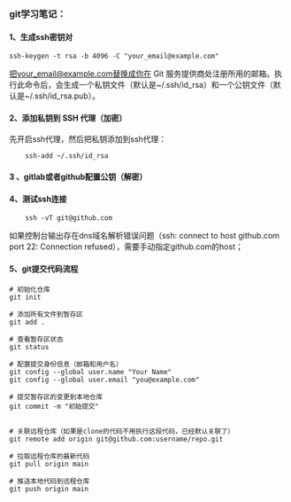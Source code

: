 ### git学习笔记：

#### 1、生成ssh密钥对
    ssh-keygen -t rsa -b 4096 -C "your_email@example.com"
把your_email@example.com替换成你在 Git 服务提供商处注册所用的邮箱。执行此命令后，会生成一个私钥文件（默认是~/.ssh/id_rsa）和一个公钥文件（默认是~/.ssh/id_rsa.pub）。

#### 2、添加私钥到 SSH 代理（加密）
先开启ssh代理，然后把私钥添加到ssh代理：

        ssh-add ~/.ssh/id_rsa

#### 3 、gitlab或者github配置公钥（解密）

#### 4、测试ssh连接
        ssh -vT git@github.com
如果控制台输出存在dns域名解析错误问题（ssh: connect to host github.com port 22: Connection refused），需要手动指定github.com的host；

#### 5、git提交代码流程
    # 初始化仓库
    git init
    
    # 添加所有文件到暂存区
    git add .
    
    # 查看暂存区状态
    git status
    
    # 配置提交身份信息（邮箱和用户名）
    git config --global user.name "Your Name"
    git config --global user.email "you@example.com"

    # 提交暂存区的变更到本地仓库
    git commit -m "初始提交"

    
    # 关联远程仓库（如果是clone的代码不用执行这段代码，已经默认关联了）
    git remote add origin git@github.com:username/repo.git
    
    # 拉取远程仓库的最新代码
    git pull origin main
    
    # 推送本地代码到远程仓库
    git push origin main
